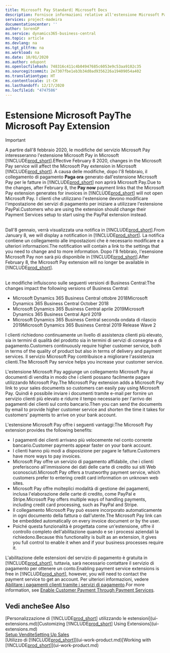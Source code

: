 ```yaml
---
title: Microsoft Pay Standard| Microsoft Docs
description: Fornisce informazioni relative all'estensione Microsoft Pay
services: project-madeira
documentationcenter: ''
author: SorenGP
ms.service: dynamics365-business-central
ms.topic: article
ms.devlang: na
ms.tgt_pltfrm: na
ms.workload: na
ms.date: 10/01/2020
ms.author: edupont
ms.openlocfilehash: 748316c411c4b04947685c6053e9c53aa9102c35
ms.sourcegitcommit: 2e7307fbe1eb3b34d0ad9356226a19409054a402
ms.translationtype: HT
ms.contentlocale: it-CH
ms.lasthandoff: 12/17/2020
ms.locfileid: "4747586"
---
```

# <a name="the-microsoft-pay-extension"></a><span data-ttu-id="df324-103">Estensione Microsoft Pay</span><span class="sxs-lookup"><span data-stu-id="df324-103">The Microsoft Pay Extension</span></span>

> [!IMPORTANT]
> <span data-ttu-id="df324-104">A partire dall'8 febbraio 2020, le modifiche del servizio Microsoft Pay interesseranno l'estensione Microsoft Pay in Microsoft [!INCLUDE[prod_short](includes/prod_long.md)].</span><span class="sxs-lookup"><span data-stu-id="df324-104">Effective February 8 2020, changes in the Microsoft Pay service will affect the Microsoft Pay extension in Microsoft [!INCLUDE[prod_short](includes/prod_long.md)].</span></span> <span data-ttu-id="df324-105">A causa delle modifiche, dopo l'8 febbraio, il collegamento di pagamento **Paga ora** generato dall'estensione Microsoft Pay per le fatture in [!INCLUDE[prod_short](includes/prod_short.md)] non aprirà Microsoft Pay.</span><span class="sxs-lookup"><span data-stu-id="df324-105">Due to the changes, after February 8, the **Pay now** payment links that the Microsoft Pay extension generates for invoices in [!INCLUDE[prod_short](includes/prod_short.md)] will not open Microsoft Pay.</span></span> <span data-ttu-id="df324-106">I clienti che utilizzano l'estensione devono modificare l'impostazione dei servizi di pagamento per iniziare a utilizzare l'estensione PayPal.</span><span class="sxs-lookup"><span data-stu-id="df324-106">Customers who are using the extension should change their Payment Services setup to start using the PayPal extension instead.</span></span><br /></br>
>
> <span data-ttu-id="df324-107">Dall'8 gennaio, verrà visualizzata una notifica in [!INCLUDE[prod_short](includes/prod_short.md)].</span><span class="sxs-lookup"><span data-stu-id="df324-107">From January 8, we will display a notification in [!INCLUDE[prod_short](includes/prod_short.md)].</span></span> <span data-ttu-id="df324-108">La notifica contiene un collegamento alle impostazioni che è necessario modificare e a ulteriori informazioni.</span><span class="sxs-lookup"><span data-stu-id="df324-108">The notification will contain a link to the settings that you need to change and to more information.</span></span> <span data-ttu-id="df324-109">Dopo l'8 febbraio, l'esensione Microsoft Pay non sarà più disponibile in [!INCLUDE[prod_short](includes/prod_short.md)].</span><span class="sxs-lookup"><span data-stu-id="df324-109">After February 8, the Microsoft Pay extension will no longer be available in [!INCLUDE[prod_short](includes/prod_short.md)].</span></span><br /></br>
>
> <span data-ttu-id="df324-110">Le modifiche influiscono sulle seguenti versioni di Business Central:</span><span class="sxs-lookup"><span data-stu-id="df324-110">The changes impact the following versions of Business Central:</span></span>
> - <span data-ttu-id="df324-111">Microsoft Dynamics 365 Business Central ottobre 2018</span><span class="sxs-lookup"><span data-stu-id="df324-111">Microsoft Dynamics 365 Business Central October 2018</span></span>
> - <span data-ttu-id="df324-112">Microsoft Dynamics 365 Business Central aprile 2019</span><span class="sxs-lookup"><span data-stu-id="df324-112">Microsoft Dynamics 365 Business Central April 2019</span></span>
> - <span data-ttu-id="df324-113">Microsoft Dynamics 365 Business Central seconda ondata di rilascio 2019</span><span class="sxs-lookup"><span data-stu-id="df324-113">Microsoft Dynamics 365 Business Central 2019 Release Wave 2</span></span>

<span data-ttu-id="df324-114">I clienti richiedono continuamente un livello di assistenza clienti più elevato, sia in termini di qualità del prodotto sia in termini di servizi di consegna e di pagamento.</span><span class="sxs-lookup"><span data-stu-id="df324-114">Customers continuously require higher customer service, both in terms of the quality of product but also in terms of delivery and payment services.</span></span> <span data-ttu-id="df324-115">Il servizio Microsoft Pay contribuisce a migliorare l'assistenza clienti.</span><span class="sxs-lookup"><span data-stu-id="df324-115">The Microsoft Pay service helps you increase your customer service.</span></span>

<span data-ttu-id="df324-116">L'estensione Microsoft Pay aggiunge un collegamento Microsoft Pay ai documenti di vendita in modo che i clienti possano facilmente pagare utilizzando Microsoft Pay.</span><span class="sxs-lookup"><span data-stu-id="df324-116">The Microsoft Pay extension adds a Microsoft Pay link to your sales documents so customers can easily pay using Microsoft Pay.</span></span> <span data-ttu-id="df324-117">Quindi è possibile inviare i documenti tramite e-mail per fornire un servizio clienti più elevato e ridurre il tempo necessario per l'arrivo dei pagamenti dei clienti sul conto bancario.</span><span class="sxs-lookup"><span data-stu-id="df324-117">Then you can send the documents by email to provide higher customer service and shorten the time it takes for customers’ payments to arrive on your bank account.</span></span>

<span data-ttu-id="df324-118">L'estensione Microsoft Pay offre i seguenti vantaggi:</span><span class="sxs-lookup"><span data-stu-id="df324-118">The Microsoft Pay extension provides the following benefits:</span></span>
- <span data-ttu-id="df324-119">I pagamenti dei clienti arrivano più velocemente nel conto corrente bancario.</span><span class="sxs-lookup"><span data-stu-id="df324-119">Customer payments appear faster on your bank account.</span></span>
- <span data-ttu-id="df324-120">I clienti hanno più modi a disposizione per pagare le fatture.</span><span class="sxs-lookup"><span data-stu-id="df324-120">Customers have more ways to pay invoices.</span></span>
- <span data-ttu-id="df324-121">Microsoft Pay offre un servizio di pagamento affidabile, che i clienti preferiscono all'immissione dei dati delle carte di credito sui siti Web sconosciuti.</span><span class="sxs-lookup"><span data-stu-id="df324-121">Microsoft Pay offers a trustworthy payment service, which customers prefer to entering credit card information on unknown web sites.</span></span>
- <span data-ttu-id="df324-122">Microsoft Pay offre molteplici modalità di gestione dei pagamenti, inclusa l'elaborazione delle carte di credito, come PayPal e Stripe.</span><span class="sxs-lookup"><span data-stu-id="df324-122">Microsoft Pay offers multiple ways of handling payments, including credit card processing, such as PayPal and Stripe.</span></span>
- <span data-ttu-id="df324-123">Il collegamento Microsoft Pay può essere incorporato automaticamente in ogni documento della fattura o dall'utente.</span><span class="sxs-lookup"><span data-stu-id="df324-123">The Microsoft Pay link can be embedded automatically on every invoice document or by the user.</span></span>
- <span data-ttu-id="df324-124">Poiché questa funzionalità è progettata come un'estensione, offre il controllo completo dell'abilitazione quando e se i processi aziendali la richiedono.</span><span class="sxs-lookup"><span data-stu-id="df324-124">Because this functionality is built as an extension, it gives you full control to enable it when and if your business processes require it.</span></span>

<span data-ttu-id="df324-125">L'abilitazione delle estensioni del servizio di pagamento è gratuita in [!INCLUDE[prod_short](includes/prod_short.md)], tuttavia, sarà necessario contattare il servizio di pagamento per ottenere un conto.</span><span class="sxs-lookup"><span data-stu-id="df324-125">Enabling payment service extensions is free in [!INCLUDE[prod_short](includes/prod_short.md)], however, you will need to contact the payment service to get an account.</span></span> <span data-ttu-id="df324-126">Per ulteriori informazioni, vedere [Abilitare i pagamenti clienti tramite i servizi di pagamento](sales-how-enable-payment-service-extensions.md).</span><span class="sxs-lookup"><span data-stu-id="df324-126">For more information, see [Enable Customer Payment Through Payment Services](sales-how-enable-payment-service-extensions.md).</span></span>

## <a name="see-also"></a><span data-ttu-id="df324-127">Vedi anche</span><span class="sxs-lookup"><span data-stu-id="df324-127">See Also</span></span>
<span data-ttu-id="df324-128">[Personalizzazione di [!INCLUDE[prod_short](includes/prod_short.md)] utilizzando le estensioni](ui-extensions.md)</span><span class="sxs-lookup"><span data-stu-id="df324-128">[Customizing [!INCLUDE[prod_short](includes/prod_short.md)] Using Extensions](ui-extensions.md)</span></span>  
[<span data-ttu-id="df324-129">Setup Vendite</span><span class="sxs-lookup"><span data-stu-id="df324-129">Setting Up Sales</span></span>](sales-setup-sales.md)  
<span data-ttu-id="df324-130">[Utilizzo di [!INCLUDE[prod_short](includes/prod_short.md)]](ui-work-product.md)</span><span class="sxs-lookup"><span data-stu-id="df324-130">[Working with [!INCLUDE[prod_short](includes/prod_short.md)]](ui-work-product.md)</span></span>

